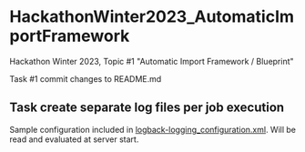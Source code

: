 # HackathonWinter2023_AutomaticImportFramework
Hackathon Winter 2023, Topic #1 "Automatic Import Framework / Blueprint"

Task #1 commit changes to README.md

## Task create separate log files per job execution

Sample configuration included in [logback-logging_configuration.xml](./logging_configuration/staticfiles/cartridge/logback/logback-logging_configuration.xml). Will be read and evaluated at server start.
